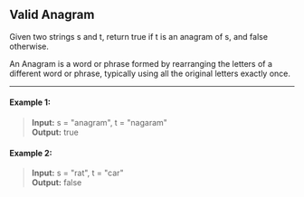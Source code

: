 ## Valid Anagram

Given two strings s and t, return true if t is an anagram of s, and false otherwise.

An Anagram is a word or phrase formed by rearranging the letters of a different word or phrase, typically using all the original letters exactly once.

---

#### Example 1:
> **Input:** s = "anagram", t = "nagaram"<br>
> **Output:** true

#### Example 2:
> **Input:** s = "rat", t = "car"<br>
> **Output:** false
